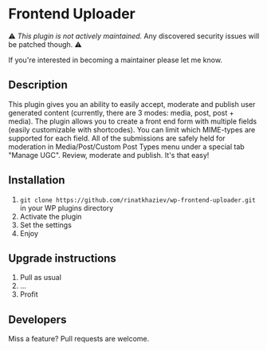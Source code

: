 # Frontend Uploader

⚠️ _This plugin is not actively maintained._ Any discovered security issues will be patched though. ⚠️

If you're interested in becoming a maintainer please let me know.

## Description

This plugin gives you an ability to easily accept, moderate and publish user generated content (currently, there are 3 modes: media, post, post + media). The plugin allows you to create a front end form with multiple fields (easily customizable with shortcodes). You can limit which MIME-types are supported for each field. All of the submissions are safely held for moderation in Media/Post/Custom Post Types menu under a special tab "Manage UGC". Review, moderate and publish. It's that easy!

## Installation

1. `git clone https://github.com/rinatkhaziev/wp-frontend-uploader.git` in your WP plugins directory
1. Activate the plugin
1. Set the settings
1. Enjoy

## Upgrade instructions

1. Pull as usual
2. ...
3. Profit

## Developers

Miss a feature? Pull requests are welcome.
